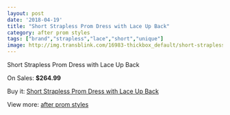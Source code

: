 ```yaml
---
layout: post
date: '2018-04-19'
title: "Short Strapless Prom Dress with Lace Up Back"
category: after prom styles
tags: ["brand","strapless","lace","short","unique"]
image: http://img.transblink.com/16983-thickbox_default/short-strapless-prom-dress-with-lace-up-back.jpg
---
```

Short Strapless Prom Dress with Lace Up Back

On Sales: **$264.99**
<a href="https://www.transblink.com/en/after-prom-styles/5358-short-strapless-prom-dress-with-lace-up-back.html"><amp-img layout="responsive" width="600" height="600" src="//img.transblink.com/16983-thickbox_default/short-strapless-prom-dress-with-lace-up-back.jpg" alt="Short Strapless Prom Dress with Lace Up Back 0" /></a>
<a href="https://www.transblink.com/en/after-prom-styles/5358-short-strapless-prom-dress-with-lace-up-back.html"><amp-img layout="responsive" width="600" height="600" src="//img.transblink.com/16985-thickbox_default/short-strapless-prom-dress-with-lace-up-back.jpg" alt="Short Strapless Prom Dress with Lace Up Back 1" /></a>
<a href="https://www.transblink.com/en/after-prom-styles/5358-short-strapless-prom-dress-with-lace-up-back.html"><amp-img layout="responsive" width="600" height="600" src="//img.transblink.com/16984-thickbox_default/short-strapless-prom-dress-with-lace-up-back.jpg" alt="Short Strapless Prom Dress with Lace Up Back 2" /></a>

Buy it: [Short Strapless Prom Dress with Lace Up Back](https://www.transblink.com/en/after-prom-styles/5358-short-strapless-prom-dress-with-lace-up-back.html "Short Strapless Prom Dress with Lace Up Back")

View more: [after prom styles](https://www.transblink.com/en/55-after-prom-styles "after prom styles")